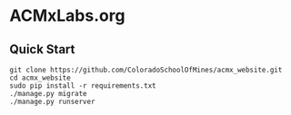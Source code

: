 ACMxLabs.org
============

## Quick Start

    git clone https://github.com/ColoradoSchoolOfMines/acmx_website.git
    cd acmx_website
    sudo pip install -r requirements.txt
    ./manage.py migrate
    ./manage.py runserver
